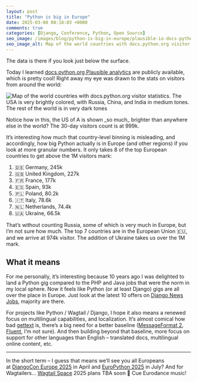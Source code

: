 ```yaml
---
layout: post
title: "Python is big in Europe"
date: 2025-03-08 08:18:03 +0000
comments: true
categories: [Django, Conference, Python, Open Source]
seo_image: /images/blog/python-is-big-in-europe/plausible-io-docs-python-org.webp
seo_image_alt: Map of the world countries with docs.python.org visitor statistics. The USA is very brightly colored, with Russia, China, and India in medium tones. The rest of the world is in very dark tones
---
```


The data is there if you look just below the surface.

<!-- more -->

Today I learned [docs.python.org Plausible analytics](https://plausible.io/docs.python.org) are publicly available, which is pretty cool! Right away my eye was drawn to the stats on visitors from around the world:

![Map of the world countries with docs.python.org visitor statistics. The USA is very brightly colored, with Russia, China, and India in medium tones. The rest of the world is in very dark tones](/images/blog/python-is-big-in-europe/plausible-io-docs-python-org.webp)

Notice how in this, the US of A is shown \_so much\_ brighter than anywhere else in the world? The 30-day visitors count is at 999k.

It’s interesting how much that country-level binning is misleading, and accordingly, how big Python actually is in Europe (and other regions) if you look at more granular numbers. It only takes 8 of the top European countries to get above the 1M visitors mark:

1. 🇩🇪 Germany, 245k
2. 🇬🇧 United Kingdom, 227k
3. 🇫🇷 France, 177k
4. 🇪🇸 Spain, 93k
5. 🇵🇱 Poland, 80.2k
6. 🇮🇹 Italy, 78.6k
7. 🇳🇱 Netherlands, 74.4k
8. 🇺🇦 Ukraine, 66.5k

That’s without counting Russia, some of which is very much in Europe, but I’m not sure how much. The top 7 countries are in the European Union 🇪🇺, and we arrive at 974k visitor. The addition of Ukraine takes us over the 1M mark.

## What it means

For me personally, it’s interesting because 10 years ago I was delighted to land a Python gig compared to the PHP and Java jobs that were the norm in my local sphere. Now it feels like Python (or at least Django) gigs are all over the place in Europe. Just look at the latest 10 offers on [Django News Jobs](https://jobs.django-news.com/), majority are there.

For projects like Python / Wagtail / Django, I hope it also means a renewed focus on multilingual capabilities, and localization. It’s almost comical how bad [gettext](https://en.wikipedia.org/wiki/Gettext) is, there’s a big need for a better baseline ([MessageFormat 2](https://messageformat.dev/), [Fluent](https://projectfluent.org/), I’m not sure). And then building beyond that baseline, more focus on support for other languages than English – translated docs, multilingual online content, etc.

---

In the short term – I guess that means we’ll see you all Europeans at [DjangoCon Europe 2025](https://2025.djangocon.eu/) in April and [EuroPython 2025](https://ep2025.europython.eu/) in July? And for Wagtailers… [Wagtail Space](https://www.wagtail.space/) 2025 plans TBA soon 🤫 Cue Eurodance music!
